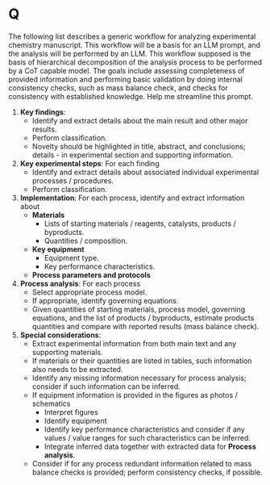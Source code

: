 # Q

The following list describes a generic workflow for analyzing experimental chemistry manuscript. This workflow will be a basis for an LLM prompt, and the analysis will be performed by an LLM. This workflow supposed is the basis of hierarchical decomposition of the analysis process to be performed by a CoT capable model. The goals include assessing completeness of provided information and performing basic validation by doing internal consistency checks, such as mass balance check, and checks for consistency with established knowledge. Help me streamline this prompt.

1. **Key findings**:
    - Identify and extract details about the main result and other major results.
    - Perform classification.
    - Novelty should be highlighted in title, abstract, and conclusions; details - in experimental section and supporting information.
2. **Key experimental steps**:
    For each finding 
    - Identify and extract details about associated individual experimental processes / procedures.
    - Perform classification.
3. **Implementation**:
    For each process, identify and extract information about
    - **Materials**
        - Lists of starting materials / reagents, catalysts, products / byproducts.
        - Quantities / composition.
    - **Key equipment**
        - Equipment type.
        - Key performance characteristics.
    - **Process parameters and protocols**
4. **Process analysis**:
    For each process
    - Select appropriate process model.
    - If appropriate, identify governing equations.
    - Given quantities of starting materials, process model, governing equations, and the list of products / byproducts, estimate products quantities and compare with reported results (mass balance check).
5. **Special considerations**:
    - Extract experimental information from both main text and any supporting materials.
    - If materials or their quantities are listed in tables, such information also needs to be extracted.
    - Identify any missing information necessary for process analysis; consider if such information can be inferred.
    - If equipment information is provided in the figures as photos / schematics
        - Interpret figures
        - Identify equipment
        - Identify key performance characteristics and consider if any values / value ranges for such characteristics can be inferred.
        - Integrate inferred data together with extracted data for **Process analysis**.
    - Consider if for any process redundant information related to mass balance checks is provided; perform consistency checks, if possible.

